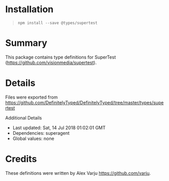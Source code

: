 # Installation
> `npm install --save @types/supertest`

# Summary
This package contains type definitions for SuperTest (https://github.com/visionmedia/supertest).

# Details
Files were exported from https://github.com/DefinitelyTyped/DefinitelyTyped/tree/master/types/supertest

Additional Details
 * Last updated: Sat, 14 Jul 2018 01:02:01 GMT
 * Dependencies: superagent
 * Global values: none

# Credits
These definitions were written by Alex Varju <https://github.com/varju>.
